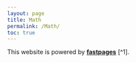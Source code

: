 ```yaml
---
layout: page
title: Math
permalink: /Math/
toc: true
--- 
```


This website is powered by **[fastpages](https://github.com/fastai/fastpages)** [^1].
